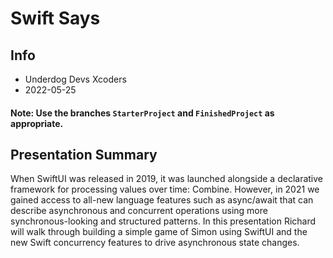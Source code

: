 # Swift Says

## Info
* Underdog Devs Xcoders
* 2022-05-25

#### Note: Use the branches `StarterProject` and `FinishedProject` as appropriate.

## Presentation Summary
When SwiftUI was released in 2019, it was launched alongside a declarative framework for processing values over time: Combine.
However, in 2021 we gained access to all-new language features such as async/await that can describe asynchronous and concurrent operations using more synchronous-looking and structured patterns.
In this presentation Richard will walk through building a simple game of Simon using SwiftUI and the new Swift concurrency features to drive asynchronous state changes.
